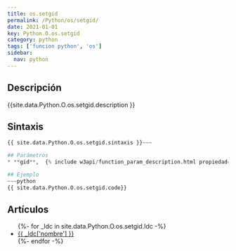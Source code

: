 ```yaml
---
title: os.setgid
permalink: /Python/os/setgid/
date: 2021-01-01
key: Python.O.os.setgid
category: python
tags: ['funcion python', 'os']
sidebar: 
  nav: python
---
```


## Descripción
{{site.data.Python.O.os.setgid.description }}

## Sintaxis
~~~python
{{ site.data.Python.O.os.setgid.sintaxis }}~~~

## Parámetros
* **gid**,  {% include w3api/function_param_description.html propiedad=site.data.Python.O.os.setgid valor="gid" %}

## Ejemplo
~~~python
{{ site.data.Python.O.os.setgid.code}}
~~~

## Artículos
<ul>
{%- for _ldc in site.data.Python.O.os.setgid.ldc -%}
   <li>
       <a href="{{_ldc['url'] }}">{{ _ldc['nombre'] }}</a>
   </li>
{%- endfor -%}
</ul>
